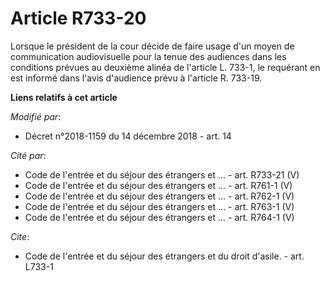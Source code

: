 # Article R733-20

Lorsque le président de la cour décide de faire usage d'un moyen de communication audiovisuelle pour la tenue des audiences
dans les conditions prévues au deuxième alinéa de l'article L. 733-1, le requérant en est informé dans l'avis d'audience
prévu à l'article R. 733-19.

**Liens relatifs à cet article**

_Modifié par_:

  - Décret n°2018-1159 du 14 décembre 2018 - art. 14

_Cité par_:

  - Code de l'entrée et du séjour des étrangers et ... - art. R733-21 (V)
  - Code de l'entrée et du séjour des étrangers et ... - art. R761-1 (V)
  - Code de l'entrée et du séjour des étrangers et ... - art. R762-1 (V)
  - Code de l'entrée et du séjour des étrangers et ... - art. R763-1 (V)
  - Code de l'entrée et du séjour des étrangers et ... - art. R764-1 (V)

_Cite_:

  - Code de l'entrée et du séjour des étrangers et du droit d'asile. - art. L733-1
